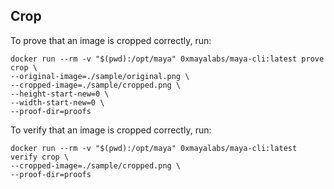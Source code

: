 ## Crop

To prove that an image is cropped correctly, run:
```shell
docker run --rm -v "$(pwd):/opt/maya" 0xmayalabs/maya-cli:latest prove crop \
--original-image=./sample/original.png \
--cropped-image=./sample/cropped.png \
--height-start-new=0 \
--width-start-new=0 \
--proof-dir=proofs
```

To verify that an image is cropped correctly, run:
```shell
docker run --rm -v "$(pwd):/opt/maya" 0xmayalabs/maya-cli:latest verify crop \
--cropped-image=./sample/cropped.png \
--proof-dir=proofs
```